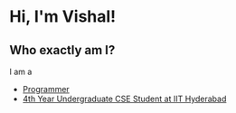 # Hi, I'm Vishal!

## Who exactly am I?
I am a 
- [Programmer](https://github.com/SterbenVD?tab=repositories) 
- [4th Year Undergraduate CSE Student at IIT Hyderabad](https://www.linkedin.com/in/vishal-devadiga-3667a7224/)
<!-- 
## Tech I use
![C](https://img.shields.io/badge/c-%2300599C.svg?style=for-the-badge&logo=c&logoColor=white)
![C++](https://img.shields.io/badge/c++-%2300599C.svg?style=for-the-badge&logo=c%2B%2B&logoColor=white)
![Python](https://img.shields.io/badge/python-%2300599C.svg?style=for-the-badge&logo=python&logoColor=white)
![Golang](https://img.shields.io/badge/golang-%2300599C.svg?style=for-the-badge&logo=go&logoColor=white)

![Shell Script](https://img.shields.io/badge/shell_script-%23000000.svg?style=for-the-badge&logo=gnu-bash&logoColor=white)
![Markdown](https://img.shields.io/badge/markdown-%23000000.svg?style=for-the-badge&logo=markdown&logoColor=white)

 -->
